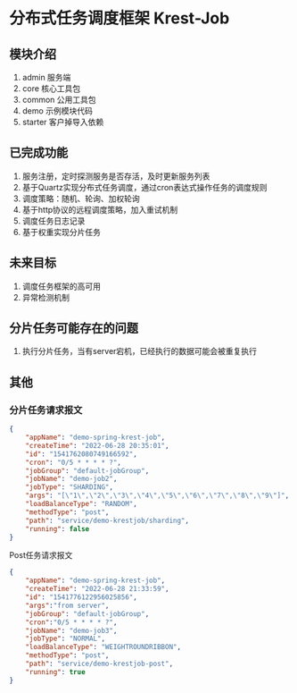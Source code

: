 # 分布式任务调度框架 Krest-Job

## 模块介绍

1. admin 服务端
2. core 核心工具包
2. common 公用工具包
3. demo 示例模块代码
3. starter 客户掉导入依赖

## 已完成功能

1. 服务注册，定时探测服务是否存活，及时更新服务列表
2. 基于Quartz实现分布式任务调度，通过cron表达式操作任务的调度规则
3. 调度策略：随机、轮询、加权轮询
4. 基于http协议的远程调度策略，加入重试机制
5. 调度任务日志记录
6. 基于权重实现分片任务

## 未来目标

1. 调度任务框架的高可用
2. 异常检测机制



## 分片任务可能存在的问题

1. 执行分片任务，当有server宕机，已经执行的数据可能会被重复执行





## 其他

### 分片任务请求报文

~~~json
{
    "appName": "demo-spring-krest-job",
    "createTime": "2022-06-28 20:35:01",
    "id": "1541762080749166592",
    "cron": "0/5 * * * * ?",
    "jobGroup": "default-jobGroup",
    "jobName": "demo-job2",
    "jobType": "SHARDING",
    "args": "[\"1\",\"2\",\"3\",\"4\",\"5\",\"6\",\"7\",\"8\",\"9\"]",
    "loadBalanceType": "RANDOM",
    "methodType": "post",
    "path": "service/demo-krestjob/sharding",
    "running": false
}
~~~



Post任务请求报文

~~~json
{
    "appName": "demo-spring-krest-job",
    "createTime": "2022-06-28 21:33:59",
    "id": "1541776122956025856",
    "args":"from server",
    "jobGroup": "default-jobGroup",
    "cron":"0/5 * * * * ?",
    "jobName": "demo-job3",
    "jobType": "NORMAL",
    "loadBalanceType": "WEIGHTROUNDRIBBON",
    "methodType": "post",
    "path": "service/demo-krestjob-post",
    "running": true
}
~~~

